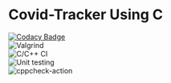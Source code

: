 # Covid-Tracker Using C
 [![Codacy Badge](https://api.codacy.com/project/badge/Grade/a8abd8bc950f401bb5864eeb67b0d045)](https://app.codacy.com/gh/stepin104890/Covid-Tracker?utm_source=github.com&utm_medium=referral&utm_content=stepin104890/Covid-Tracker&utm_campaign=Badge_Grade_Settings)  
 ![Valgrind](https://github.com/stepin104890/Covid-Tracker/workflows/Valgrind/badge.svg)  
 ![C/C++ CI](https://github.com/stepin104890/Covid-Tracker/workflows/C/C++%20CI/badge.svg)  
 ![Unit testing](https://github.com/stepin104890/Covid-Tracker/workflows/Unit%20testing/badge.svg)  
 ![cppcheck-action](https://github.com/stepin104890/Covid-Tracker/workflows/cppcheck-action/badge.svg)  
